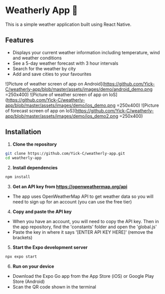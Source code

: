 # Weatherly App 👋
This is a simple weather application built using React Native.

## Features

- Displays your current weather information including temperature, wind and weather conditions
- See a 5-day weather forecast with 3 hour intervals
- Search for the weather by city
- Add and save cities to your favourites

![Picture of weather screen of app on Android](https://github.com/Yick-C/weatherly-app/blob/master/assets/images/demo/android_demo.png  =250x400)
![Picture of weather screen of app on IoS](https://github.com/Yick-C/weatherly-app/blob/master/assets/images/demo/ios_demo.png =250x400)
![Picture of forecast screen of app on IoS](https://github.com/Yick-C/weatherly-app/blob/master/assets/images/demo/ios_demo2.png =250x400)

## Installation

1. **Clone the repository**
```bash
git clone https://github.com/Yick-C/weatherly-app.git
cd weatherly-app
```

2. **Install dependencies**
```bash
npm install
```

3. **Get an API key from https://openweathermap.org/api**
- The app uses OpenWeatherMap API to get weather data so you will need to sign up for an account (you can use the free tier)

4. **Copy and paste the API key**
- When you have an account, you will need to copy the API key. Then in the app repository, find the 'constants' folder and open the 'global.js'
- Paste the key in where it says '[ENTER API KEY HERE]' (remove the brackets)

5. **Start the Expo development server**
```bash
npx expo start
```

6. **Run on your device**
- Download the Expo Go app from the App Store (iOS) or Google Play Store (Android)
- Scan the QR code shown in the terminal 
